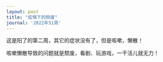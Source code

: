```yaml
---
layout: post
title: "疫情下的颓废"
journal: '2022年51周'
---
```


这是阳了的第二周，其它的症状没有了，但是咳嗽，懒散！

咳嗽懒散导致的问题就是颓废，看剧、玩游戏，一干活儿就无力！
